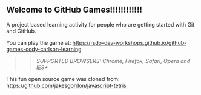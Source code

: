 ## Welcome to GitHub Games!!!!!!!!!!!!

A project based learning activity for people who are getting started with Git and GitHub.

You can play the game at: https://rsdo-dev-workshops.github.io/github-games-cody-carlson-learning

>> _*SUPPORTED BROWSERS*: Chrome, Firefox, Safari, Opera and IE9+_

This fun open source game was cloned from: https://github.com/jakesgordon/javascript-tetris
